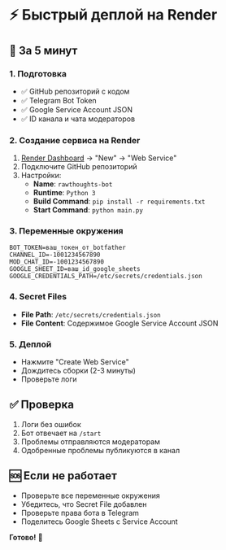 # ⚡ Быстрый деплой на Render

## 🚀 За 5 минут

### 1. Подготовка
- ✅ GitHub репозиторий с кодом
- ✅ Telegram Bot Token
- ✅ Google Service Account JSON
- ✅ ID канала и чата модераторов

### 2. Создание сервиса на Render
1. [Render Dashboard](https://dashboard.render.com) → "New" → "Web Service"
2. Подключите GitHub репозиторий
3. Настройки:
   - **Name**: `rawthoughts-bot`
   - **Runtime**: `Python 3`
   - **Build Command**: `pip install -r requirements.txt`
   - **Start Command**: `python main.py`

### 3. Переменные окружения
```
BOT_TOKEN=ваш_токен_от_botfather
CHANNEL_ID=-1001234567890
MOD_CHAT_ID=-1001234567890
GOOGLE_SHEET_ID=ваш_id_google_sheets
GOOGLE_CREDENTIALS_PATH=/etc/secrets/credentials.json
```

### 4. Secret Files
- **File Path**: `/etc/secrets/credentials.json`
- **File Content**: Содержимое Google Service Account JSON

### 5. Деплой
- Нажмите "Create Web Service"
- Дождитесь сборки (2-3 минуты)
- Проверьте логи

## ✅ Проверка
1. Логи без ошибок
2. Бот отвечает на `/start`
3. Проблемы отправляются модераторам
4. Одобренные проблемы публикуются в канал

## 🆘 Если не работает
- Проверьте все переменные окружения
- Убедитесь, что Secret File добавлен
- Проверьте права бота в Telegram
- Поделитесь Google Sheets с Service Account

**Готово!** 🎉
